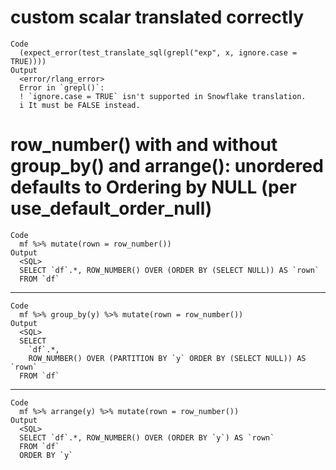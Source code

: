 # custom scalar translated correctly

    Code
      (expect_error(test_translate_sql(grepl("exp", x, ignore.case = TRUE))))
    Output
      <error/rlang_error>
      Error in `grepl()`:
      ! `ignore.case = TRUE` isn't supported in Snowflake translation.
      i It must be FALSE instead.

# row_number() with and without group_by() and arrange(): unordered defaults to Ordering by NULL (per use_default_order_null)

    Code
      mf %>% mutate(rown = row_number())
    Output
      <SQL>
      SELECT `df`.*, ROW_NUMBER() OVER (ORDER BY (SELECT NULL)) AS `rown`
      FROM `df`

---

    Code
      mf %>% group_by(y) %>% mutate(rown = row_number())
    Output
      <SQL>
      SELECT
        `df`.*,
        ROW_NUMBER() OVER (PARTITION BY `y` ORDER BY (SELECT NULL)) AS `rown`
      FROM `df`

---

    Code
      mf %>% arrange(y) %>% mutate(rown = row_number())
    Output
      <SQL>
      SELECT `df`.*, ROW_NUMBER() OVER (ORDER BY `y`) AS `rown`
      FROM `df`
      ORDER BY `y`

